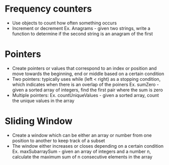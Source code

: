 # Frequency counters
- Use objects to count how often something occurs
- Increment or decrement
Ex. Anagrams - given two strings, write a function to determine if the second string is an anagram of the first

# Pointers
- Create pointers or values that correspond to an index or position and move towards the beginning, end or middle based on a certain condition
- Two pointers: typically uses while (left < right) as a stopping condition, which indicates when there is an overlap of the poiners 
Ex. sumZero - given a sorted array of integers, find the first pair where the sum is zero
- Multiple pointers: 
Ex. countUniqueValues - given a sorted array, count the unique values in the array

# Sliding Window
- Create a window which can be  either an array or number from one position to another to keep track of a subset
- The window either increases or closes depending on a certain condition
Ex. maxSubarraySum - given an array of integers and a number n, calculate the maximum sum of n consecutive elements in the array
